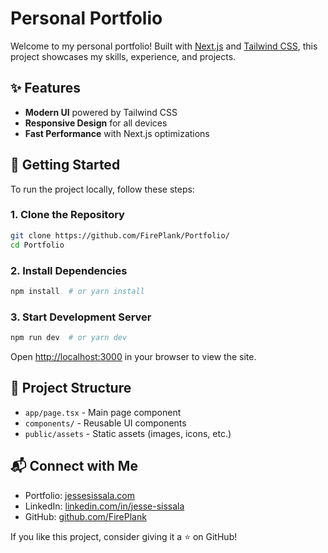 # Personal Portfolio

Welcome to my personal portfolio! Built with [Next.js](https://nextjs.org) and [Tailwind CSS](https://tailwindcss.com), this project showcases my skills, experience, and projects.

## ✨ Features
- **Modern UI** powered by Tailwind CSS
- **Responsive Design** for all devices
- **Fast Performance** with Next.js optimizations

## 🚀 Getting Started

To run the project locally, follow these steps:

### 1. Clone the Repository
```bash
git clone https://github.com/FirePlank/Portfolio/
cd Portfolio
```

### 2. Install Dependencies
```bash
npm install  # or yarn install
```

### 3. Start Development Server
```bash
npm run dev  # or yarn dev
```

Open [http://localhost:3000](http://localhost:3000) in your browser to view the site.

## 📂 Project Structure
- `app/page.tsx` - Main page component
- `components/` - Reusable UI components
- `public/assets` - Static assets (images, icons, etc.)

## 📬 Connect with Me
- Portfolio: [jessesissala.com](https://jessesissala.com)
- LinkedIn: [linkedin.com/in/jesse-sissala](linkedin.com/in/jesse-sissala/)
- GitHub: [github.com/FirePlank](https://github.com/FirePlank/)

If you like this project, consider giving it a ⭐ on GitHub!

